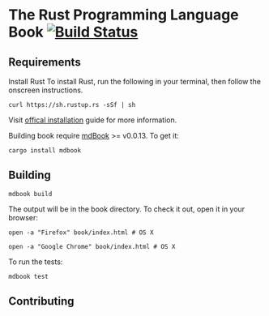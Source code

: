# The Rust Programming Language Book [![Build Status](https://travis-ci.org/rust-vietnam/book.svg?branch=master)](https://travis-ci.org/rust-vietnam/book)

## Requirements
Install Rust
To install Rust, run the following in your terminal, then follow the onscreen instructions.
```
curl https://sh.rustup.rs -sSf | sh
```

Visit [offical installation](https://www.rust-lang.org/en-US/install.html) guide for more information.

Building book require [mdBook](https://github.com/azerupi/mdBook) >= v0.0.13. To
get it:

```
cargo install mdbook
```

## Building

```
mdbook build
```

The output will be in the book directory. To check it out, open it in your
browser:

```
open -a "Firefox" book/index.html # OS X
```

```
open -a "Google Chrome" book/index.html # OS X
```

To run the tests:

```
mdbook test
```

## Contributing
